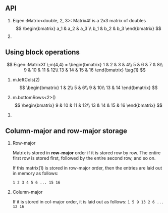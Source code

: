 ## API
1. Eigen::Matrix<double, 2, 3>: Matrix4f is a 2x3 matrix of doubles
$$
\begin{bmatrix}
a_1 & a_2 & a_3 \\
b_1 & b_2 & b_3
\end{bmatrix}
$$
2. 

## Using block operations
$$
Eigen::MatrixXf \;m(4,4) = 
\begin{bmatrix}
1 & 2 & 3 & 4\\
5 & 6 & 7 & 8\\
9 & 10 & 11 & 12\\
13 & 14 & 15 & 16
\end{bmatrix} \tag{1}
$$
1. m.leftCols(2)
$$
\begin{bmatrix}
1 & 2\\
5 & 6\\
9 & 10\\
13 & 14
\end{bmatrix}
$$
2. m.bottomRows<2>()
   $$
   \begin{bmatrix}
   9 & 10 & 11 & 12\\
   13 & 14 & 15 & 16
   \end{bmatrix}
   $$

3. 

## Column-major and row-major storage

1. Row-major

   Matrix is stored in **row-major** order if it is stored row by row. The entire first row is stored first, followed by the entire second row, and so on.

   

   If this matrix(1) is stored in row-major order, then the entries are laid out in memory as follows:

   `1 2 3 4 5 6 ... 15 16`

2. Column-major

   If it is stored in col-major order,  it is laid out as follows: `1 5 9 13 2 6 ... 12 16`
